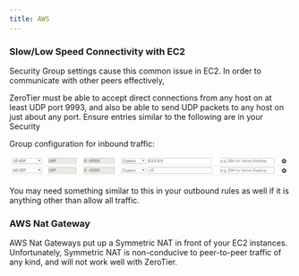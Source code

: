 ```yaml
---
title: AWS
---
```


### Slow/Low Speed Connectivity with EC2

Security Group settings cause this common issue in EC2.  In order to communicate with other peers effectively,

ZeroTier must be able to accept direct connections from any host on at least UDP port 9993, and also be able to send UDP packets to any host on just about any port. Ensure entries similar to the following are in your Security

Group configuration for inbound traffic:

![AWS outbound rules](aws-outbound-rules.png)


You may need something similar to this in your outbound rules as well if it is anything other than allow all traffic.

### AWS Nat Gateway

AWS Nat Gateways put up a Symmetric NAT in front of your EC2 instances.  Unfortunately, Symmetric NAT is non-conducive to peer-to-peer traffic of any kind, and will not work well with ZeroTier.

